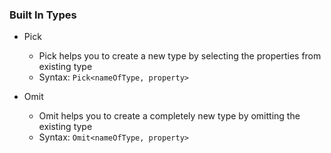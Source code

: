 ### Built In Types

-   Pick

    -   Pick helps you to create a new type by selecting the properties from existing type
    -   Syntax: `Pick<nameOfType, property>`

-   Omit
    -   Omit helps you to create a completely new type by omitting the existing type
    -   Syntax: `Omit<nameOfType, property>`
